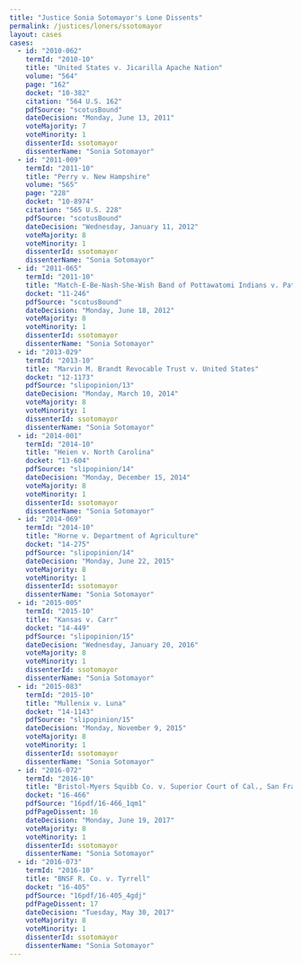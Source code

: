```yaml
---
title: "Justice Sonia Sotomayor's Lone Dissents"
permalink: /justices/loners/ssotomayor
layout: cases
cases:
  - id: "2010-062"
    termId: "2010-10"
    title: "United States v. Jicarilla Apache Nation"
    volume: "564"
    page: "162"
    docket: "10-382"
    citation: "564 U.S. 162"
    pdfSource: "scotusBound"
    dateDecision: "Monday, June 13, 2011"
    voteMajority: 7
    voteMinority: 1
    dissenterId: ssotomayor
    dissenterName: "Sonia Sotomayor"
  - id: "2011-009"
    termId: "2011-10"
    title: "Perry v. New Hampshire"
    volume: "565"
    page: "228"
    docket: "10-8974"
    citation: "565 U.S. 228"
    pdfSource: "scotusBound"
    dateDecision: "Wednesday, January 11, 2012"
    voteMajority: 8
    voteMinority: 1
    dissenterId: ssotomayor
    dissenterName: "Sonia Sotomayor"
  - id: "2011-065"
    termId: "2011-10"
    title: "Match-E-Be-Nash-She-Wish Band of Pottawatomi Indians v. Patchak"
    docket: "11-246"
    pdfSource: "scotusBound"
    dateDecision: "Monday, June 18, 2012"
    voteMajority: 8
    voteMinority: 1
    dissenterId: ssotomayor
    dissenterName: "Sonia Sotomayor"
  - id: "2013-029"
    termId: "2013-10"
    title: "Marvin M. Brandt Revocable Trust v. United States"
    docket: "12-1173"
    pdfSource: "slipopinion/13"
    dateDecision: "Monday, March 10, 2014"
    voteMajority: 8
    voteMinority: 1
    dissenterId: ssotomayor
    dissenterName: "Sonia Sotomayor"
  - id: "2014-001"
    termId: "2014-10"
    title: "Heien v. North Carolina"
    docket: "13-604"
    pdfSource: "slipopinion/14"
    dateDecision: "Monday, December 15, 2014"
    voteMajority: 8
    voteMinority: 1
    dissenterId: ssotomayor
    dissenterName: "Sonia Sotomayor"
  - id: "2014-069"
    termId: "2014-10"
    title: "Horne v. Department of Agriculture"
    docket: "14-275"
    pdfSource: "slipopinion/14"
    dateDecision: "Monday, June 22, 2015"
    voteMajority: 8
    voteMinority: 1
    dissenterId: ssotomayor
    dissenterName: "Sonia Sotomayor"
  - id: "2015-005"
    termId: "2015-10"
    title: "Kansas v. Carr"
    docket: "14-449"
    pdfSource: "slipopinion/15"
    dateDecision: "Wednesday, January 20, 2016"
    voteMajority: 8
    voteMinority: 1
    dissenterId: ssotomayor
    dissenterName: "Sonia Sotomayor"
  - id: "2015-083"
    termId: "2015-10"
    title: "Mullenix v. Luna"
    docket: "14-1143"
    pdfSource: "slipopinion/15"
    dateDecision: "Monday, November 9, 2015"
    voteMajority: 8
    voteMinority: 1
    dissenterId: ssotomayor
    dissenterName: "Sonia Sotomayor"
  - id: "2016-072"
    termId: "2016-10"
    title: "Bristol-Myers Squibb Co. v. Superior Court of Cal., San Francisco Cty."
    docket: "16-466"
    pdfSource: "16pdf/16-466_1qm1"
    pdfPageDissent: 16
    dateDecision: "Monday, June 19, 2017"
    voteMajority: 8
    voteMinority: 1
    dissenterId: ssotomayor
    dissenterName: "Sonia Sotomayor"
  - id: "2016-073"
    termId: "2016-10"
    title: "BNSF R. Co. v. Tyrrell"
    docket: "16-405"
    pdfSource: "16pdf/16-405_4gdj"
    pdfPageDissent: 17
    dateDecision: "Tuesday, May 30, 2017"
    voteMajority: 8
    voteMinority: 1
    dissenterId: ssotomayor
    dissenterName: "Sonia Sotomayor"
---
```

